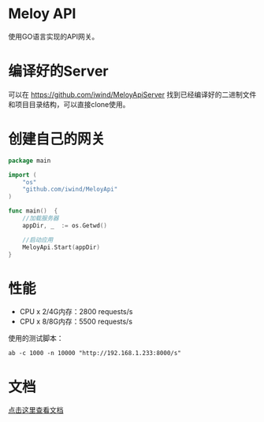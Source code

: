 # Meloy API
使用GO语言实现的API网关。

# 编译好的Server
可以在 https://github.com/iwind/MeloyApiServer 找到已经编译好的二进制文件和项目目录结构，可以直接clone使用。

# 创建自己的网关
~~~go
package main

import (
	"os"
	"github.com/iwind/MeloyApi"
)

func main()  {
	//加载服务器
	appDir, _  := os.Getwd()

	//启动应用
	MeloyApi.Start(appDir)
}
~~~

# 性能
* CPU x 2/4G内存：2800 requests/s
* CPU x 8/8G内存：5500 requests/s

使用的测试脚本：
~~~shell
ab -c 1000 -n 10000 "http://192.168.1.233:8000/s"
~~~


# 文档
[点击这里查看文档](./docs/SUMMARY.md)